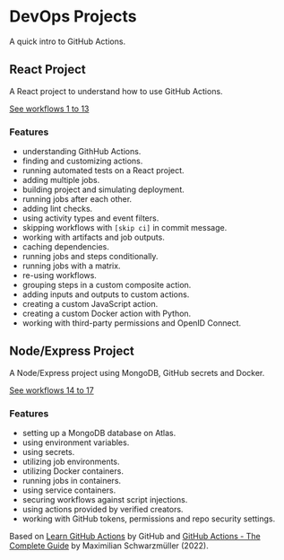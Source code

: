 # DevOps Projects

A quick intro to GitHub Actions.

## React Project

A React project to understand how to use GitHub Actions.

[See workflows 1 to 13](.github/workflows)

### Features

- understanding GithHub Actions.
- finding and customizing actions.
- running automated tests on a React project.
- adding multiple jobs.
- building project and simulating deployment.
- running jobs after each other.
- adding lint checks.
- using activity types and event filters.
- skipping workflows with `[skip ci]` in commit message.
- working with artifacts and job outputs.
- caching dependencies.
- running jobs and steps conditionally.
- running jobs with a matrix.
- re-using workflows.
- grouping steps in a custom composite action.
- adding inputs and outputs to custom actions.
- creating a custom JavaScript action.
- creating a custom Docker action with Python.
- working with third-party permissions and OpenID Connect.

## Node/Express Project

A Node/Express project using MongoDB, GitHub secrets and Docker.

[See workflows 14 to 17](.github/workflows)

### Features

- setting up a MongoDB database on Atlas.
- using environment variables.
- using secrets.
- utilizing job environments.
- utilizing Docker containers.
- running jobs in containers.
- using service containers.
- securing workflows against script injections.
- using actions provided by verified creators.
- working with GitHub tokens, permissions and repo security settings.

Based on [Learn GitHub Actions](https://docs.github.com/en/actions/learn-github-actions) by GitHub and [GitHub Actions - The Complete Guide](https://www.udemy.com/course/github-actions-the-complete-guide/) by Maximilian Schwarzmüller (2022).
